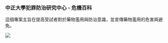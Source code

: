 ### 中正大學犯罪防治研究中心 - 危機百科

這個專案主旨在提高受試者對於藥物濫用與防治意識，並宣傳藥物濫用的危害與避免。


![](https://github-production-user-asset-6210df.s3.amazonaws.com/11765954/259693242-4327ffde-42b4-46c1-8b24-6311efcfa18f.png)
